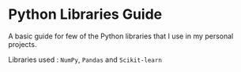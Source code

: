 # Python Libraries Guide

A basic guide for few of the Python libraries that I use in my personal projects.

Libraries used : `NumPy`, `Pandas` and `Scikit-learn`
